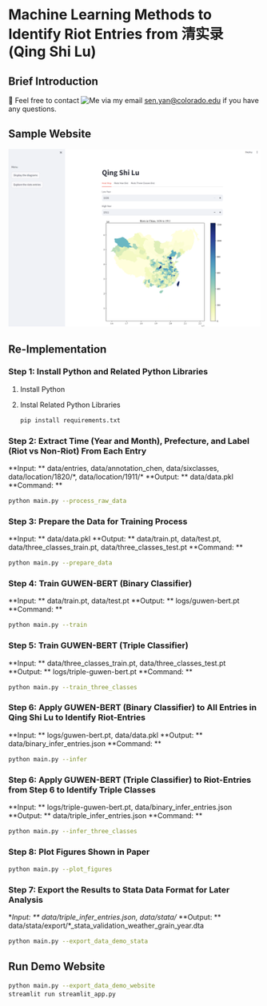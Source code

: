 # Machine Learning Methods to Identify Riot Entries from 清实录 (Qing Shi Lu)

## Brief Introduction
:hugs: Feel free to contact ![Me](https://senyan1999.github.io/) via my email sen.yan@colorado.edu if you have any questions. 

## Sample Website
![Screenshot of Demo Website](data/web/web_screenshot.png)

## Re-Implementation

### Step 1: Install Python and Related Python Libraries
1. Install Python 
2. Instal Related Python Libraries

    ```bash
    pip install requirements.txt
    ```

### Step 2: Extract Time (Year and Month), Prefecture, and Label (Riot vs Non-Riot) From Each Entry
**Input: **  data/entries, data/annotation_chen, data/sixclasses, data/location/1820/\*, data/location/1911/\*
**Output: ** data/data.pkl
**Command: **
```bash
python main.py --process_raw_data
```

### Step 3: Prepare the Data for Training Process
**Input: ** data/data.pkl
**Output: ** data/train.pt, data/test.pt, data/three_classes_train.pt, data/three_classes_test.pt
**Command: **
```bash
python main.py --prepare_data
```

### Step 4: Train GUWEN-BERT (Binary Classifier)
**Input: ** data/train.pt, data/test.pt
**Output: ** logs/guwen-bert.pt
**Command: **
```bash
python main.py --train
```

### Step 5: Train GUWEN-BERT (Triple Classifier)
**Input: ** data/three_classes_train.pt, data/three_classes_test.pt
**Output: ** logs/triple-guwen-bert.pt
**Command: **
```bash
python main.py --train_three_classes
```

### Step 6: Apply GUWEN-BERT (Binary Classifier) to All Entries in Qing Shi Lu to Identify Riot-Entries
**Input: ** logs/guwen-bert.pt, data/data.pkl
**Output: ** data/binary_infer_entries.json
**Command: **
```bash
python main.py --infer
```

### Step 6: Apply GUWEN-BERT (Triple Classifier) to Riot-Entries from Step 6 to Identify Triple Classes
**Input: ** logs/triple-guwen-bert.pt, data/binary_infer_entries.json
**Output: ** data/triple_infer_entries.json
**Command: **
```bash
python main.py --infer_three_classes
```

### Step 8: Plot Figures Shown in Paper
```bash
python main.py --plot_figures
```

### Step 7: Export the Results to Stata Data Format for Later Analysis
**Input: ** data/triple_infer_entries.json, data/stata/*
**Output: ** data/stata/export/*_stata_validation_weather_grain_year.dta
```bash
python main.py --export_data_demo_stata
```

## Run Demo Website
```bash
python main.py --export_data_demo_website
streamlit run streamlit_app.py
```
